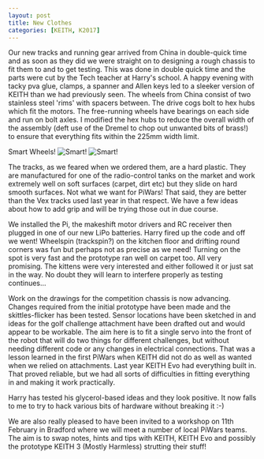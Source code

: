 ```yaml
---
layout: post
title: New Clothes
categories: [KEITH, K2017]
---
```



Our new tracks and running gear arrived from China in double-quick time and as soon as they did we were straight on to designing a rough chassis to fit them to and to get testing. This was done in double quick time and the parts were cut by the Tech teacher at Harry's school. A happy evening with tacky pva glue, clamps, a spanner and Allen keys led to a sleeker version of KEITH than we had previously seen. The wheels from China consist of two stainless steel 'rims' with spacers between. The drive cogs bolt to hex hubs which fit the motors. The free-running wheels have bearings on each side and run on bolt axles. I modified the hex hubs to reduce the overall width of the assembly (deft use of the Dremel to chop out unwanted bits of brass!) to ensure that everything fits within the 225mm width limit.

Smart Wheels!
![Smart!](http://keiththerobot.uk/images/Smartwheels.JPG "Smart!")
![Smart!](http://keiththerobot.uk/images/IMG_0831a.jpg "Smart!")

The tracks, as we feared when we ordered them, are a hard plastic. They are manufactured for one of the radio-control tanks on the market and work extremely well on soft surfaces (carpet, dirt etc) but they slide on hard smooth surfaces. Not what we want for PiWars! That said, they are better than the Vex tracks used last year in that respect. We have a few ideas about how to add grip and will be trying those out in due course.

We installed the Pi, the makeshift motor drivers and RC receiver then plugged in one of our new LiPo batteries. Harry fired up the code and off we went! Wheelspin (trackspin?) on the kitchen floor and drifting round corners was fun but perhaps not as precise as we need! Turning on the spot is very fast and the prototype ran well on carpet too. All very promising. The kittens were very interested and either followed it or just sat in the way. No doubt they will learn to interfere properly as testing continues...

Work on the drawings for the competition chassis is now advancing. Changes required from the initial prototype have been made and the skittles-flicker has been tested. Sensor locations have been sketched in and ideas for the golf challenge attachment have been drafted out and would appear to be workable. The aim here is to fit a single servo into the front of the robot that will do two things for different challenges, but without needing different code or any changes in electrical connections. That was a lesson learned in the first PiWars when KEITH did not do as well as wanted when we relied on attachments. Last year KEITH Evo had everything built in. That proved reliable, but we had all sorts of difficulties in fitting everything in and making it work practically.

Harry has tested his glycerol-based ideas and they look positive. It now falls to me to try to hack various bits of hardware without breaking it :-) 

We are also really pleased to have been invited to a workshop on 11th February in Bradford where we will meet a number of local PiWars teams. The aim is to swap notes, hints and tips with KEITH, KEITH Evo and possibly the prototype KEITH 3 (Mostly Harmless) strutting their stuff! 
